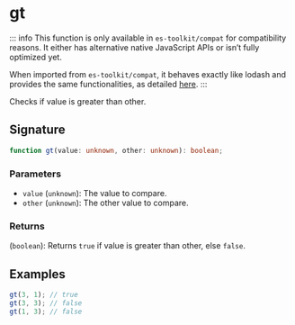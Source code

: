 # gt

::: info
This function is only available in `es-toolkit/compat` for compatibility reasons. It either has alternative native JavaScript APIs or isn’t fully optimized yet.

When imported from `es-toolkit/compat`, it behaves exactly like lodash and provides the same functionalities, as detailed [here](../../../compatibility.md).
:::

Checks if value is greater than other.

## Signature

```typescript
function gt(value: unknown, other: unknown): boolean;
```

### Parameters

- `value` (`unknown`): The value to compare.
- `other` (`unknown`): The other value to compare.

### Returns

(`boolean`): Returns `true` if value is greater than other, else `false`.

## Examples

```typescript
gt(3, 1); // true
gt(3, 3); // false
gt(1, 3); // false
```
